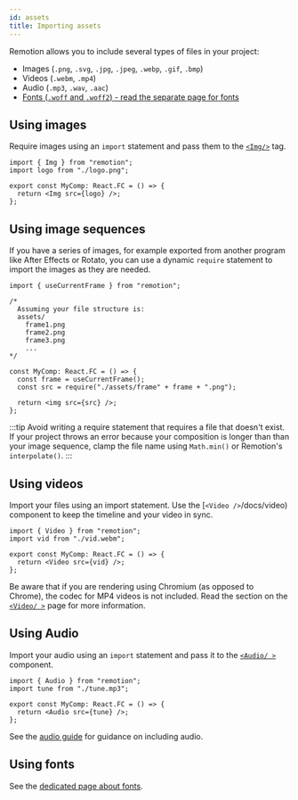 ```yaml
---
id: assets
title: Importing assets
---
```


Remotion allows you to include several types of files in your project:

- Images (`.png`, `.svg`, `.jpg`, `.jpeg`, `.webp`, `.gif`, `.bmp`)
- Videos (`.webm`, `.mp4`)
- Audio (`.mp3`, `.wav`, `.aac`)
- [Fonts (`.woff` and `.woff2`) - read the separate page for fonts](/docs/fonts)

## Using images

Require images using an `import` statement and pass them to the [`<Img/>`](/docs/img) tag.

```tsx
import { Img } from "remotion";
import logo from "./logo.png";

export const MyComp: React.FC = () => {
  return <Img src={logo} />;
};
```

## Using image sequences

If you have a series of images, for example exported from another program like After Effects or Rotato, you can use a dynamic `require` statement to import the images as they are needed.

```tsx
import { useCurrentFrame } from "remotion";

/*
  Assuming your file structure is:
  assets/
    frame1.png
    frame2.png
    frame3.png
    ...
*/

const MyComp: React.FC = () => {
  const frame = useCurrentFrame();
  const src = require("./assets/frame" + frame + ".png");

  return <img src={src} />;
};
```

:::tip
Avoid writing a require statement that requires a file that doesn't exist. If your project throws an error because your composition is longer than than your image sequence, clamp the file name using `Math.min()` or Remotion's `interpolate()`.
:::

## Using videos

Import your files using an import statement. Use the [`<Video />`/docs/video) component to keep the timeline and your video in sync.

```tsx
import { Video } from "remotion";
import vid from "./vid.webm";

export const MyComp: React.FC = () => {
  return <Video src={vid} />;
};
```

Be aware that if you are rendering using Chromium (as opposed to Chrome), the codec for MP4 videos is not included. Read the section on the [`<Video/ >`](/docs/video#codec-support) page for more information.

## Using Audio

Import your audio using an `import` statement and pass it to the [`<Audio/ >`](/docs/audio) component.

```tsx
import { Audio } from "remotion";
import tune from "./tune.mp3";

export const MyComp: React.FC = () => {
  return <Audio src={tune} />;
};
```

See the [audio guide](/docs/using-audio) for guidance on including audio.

## Using fonts

See the [dedicated page about fonts](/docs/fonts).
